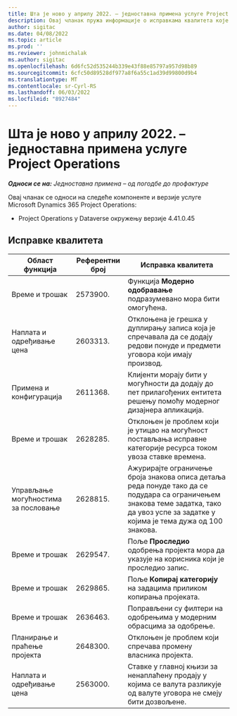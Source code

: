 ```yaml
---
title: Шта је ново у априлу 2022. – једноставна примена услуге Project Operations
description: Овај чланак пружа информације о исправкама квалитета које су доступне у издању за април 2022. услуге Microsoft Dynamics 365 Project Operations једноставна примена.
author: sigitac
ms.date: 04/08/2022
ms.topic: article
ms.prod: ''
ms.reviewer: johnmichalak
ms.author: sigitac
ms.openlocfilehash: 6d6fc52d535244b339e43f88e85797a957d98b89
ms.sourcegitcommit: 6cfc50d89528df977a8f6a55c1ad39d99800d9b4
ms.translationtype: MT
ms.contentlocale: sr-Cyrl-RS
ms.lasthandoff: 06/03/2022
ms.locfileid: "8927484"
---
```

# <a name="whats-new-april-2022---project-operations-lite-deployment"></a>Шта је ново у априлу 2022. – једноставна примена услуге Project Operations

_**Односи се на:** Једноставна примена – од погодбе до профактуре_

Овај чланак се односи на следеће компоненте и верзије услуге Microsoft Dynamics 365 Project Operations:

- Project Operations у Dataverse окружењу верзије 4.41.0.45

## <a name="quality-updates"></a>Исправке квалитета

| Област функција | Референтни број | Исправка квалитета |
| --- | --- | --- |
| Време и трошак | 2573900. | Функција **Модерно одобравање** подразумевано мора бити омогућена. |
| Наплата и одређивање цена | 2603313. | Отклоњена је грешка у дуплирању записа која је спречавала да се додају редови понуде и предмети уговора који имају производ. |
| Примена и конфигурација | 2611368. | Клијенти морају бити у могућности да додају до пет прилагођених ентитета решењу помоћу модерног дизајнера апликација. |
| Време и трошак | 2628285. | Отклоњен је проблем који је утицао на могућност постављања исправне категорије ресурса током увоза ставке времена. |
| Управљање могућностима за пословање| 2628815. | Ажурирајте ограничење броја знакова описа детаља реда понуде тако да се подудара са ограничењем знакова теме задатка, тако да увоз успе за задатке у којима је тема дужа од 100 знакова. |
| Време и трошак| 2629547. | Поље **Проследио** одобрења пројекта мора да указује на корисника који је проследио запис. |
| Време и трошак| 2629865. | Поље **Копирај категорију** на задацима приликом копирања пројеката. |
| Време и трошак| 2636463. | Поправљени су филтери на одобрењима у модерним обрасцима за одобрење. |
| Планирање и праћење пројекта | 2648300. | Отклоњен је проблем који спречава промену власника пројекта. |
| Наплата и одређивање цена | 2563000. | Ставке у главној књизи за ненаплаћену продају у којима се валута разликује од валуте уговора не смеју бити дозвољене. |
